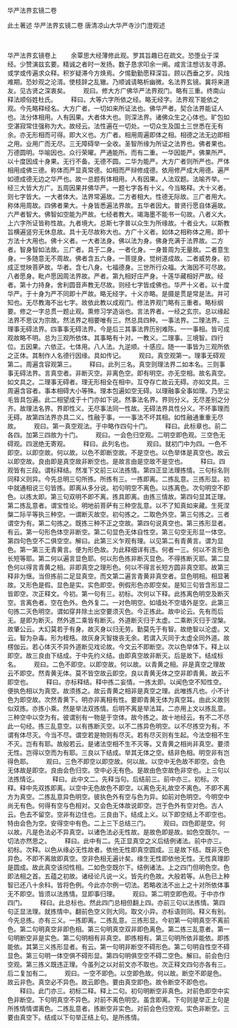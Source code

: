 <!-- { "loadSidebar": true } -->
华严法界玄镜二卷


此土著述
华严法界玄镜二卷
唐清凉山大华严寺沙门澄观述


　　

华严法界玄镜卷上
　　余覃思大经薄修此观。罗其旨趣已在疏文。恐堕业于深经。少赞演兹玄要。精诚之者时一发扬。数子恳求叩余一阐。咸言注想访友寻源。或学或传遍求众释。积岁疑滞今方焕焉。夕惕勤勤愿释深旨。顾以西垂之岁。风烛难期。恐妙观之沦湑。使枝辞之乱辙。乃顺诚请略析幽微。名法界玄镜。冀将来道友。见古贤之深衷矣。
　　观曰。修大方广佛华严法界观门。略有三重。终南山释法顺俗姓杜氏。
　　释曰。大等六字所依之经。略无经字。法界观下能依之观。今先略释经名。大方广者。一切如来所证法也。佛华严者。契合法界能证人也。法分体相用。人有因果。大者体大也。则深法界。诸佛众生之心体也。旷包如空湛寂常住强称为大。故经云。法性遍在一切处。一切众生及国土三世悉在无有余。亦无形相而可得。即大义也。方广者。相用周遍即体之相。相德之法无边即相之用。业用广而无尽。三无障碍举一全收。圣智所缘为所证之法界也。佛者果也。万德圆明。华喻因也。众行荣曜。严通能所。而有二重。一华因能严。佛果所严。以十度因成十身果。无行不备。无德不圆。二华为能严。大方广者则所严也。严体相用成佛三德。称体而严显真常德。如相而严辩修成德。依用修严成大用德。遍严如德成德无边之华严也。故一总题有体相用。人有因果。人法双题。法喻齐举。一经三大皆大方广。五周因果并佛华严。一题七字各有十义。今当略释。大十义者。则七字皆大。一大者体大。法界常遍故。二方者相大。性德无际故。三广者用大。称体用周故。四佛者果大。十身皆悉遍法界故。五华者因大。普贤行愿自体遍故。六严者智大。佛智如空能为严故。七经者教大。竭海墨不能书一句故。八者义大。上六字所证皆称性故。九者境大。总斯七字普以众生为所缘故。十者业大。以斯教旨横遍竖穷无休息故。具十无尽故称大也。方广十义者。如体之相称体之用。即十方法十大用也。佛十义者。一大者法身。佛以法为身。佛身充满于法界故。二方者。智身智如法故。三广者。具于二身。一者化身。一身普周为无量故。二者意生身。一多随意无不周故。佛者含五六身。一菩提身。觉树道成故。二者威势身。初成正觉映菩萨故。华者。含七八身。七福德身。三世所行众福。大海因不可尽故。八者愿身。毗卢愿因周法界故。严者。第九相好庄严身。十莲华藏相好严故。经者。第十力持身。舍利圆音声教无尽故。则经七字皆成佛也。华严十义者。以十度华严。于十身为严不同即十严故。略无经字。十义亦略。是摄是贯是常是法。并可知也。无尽教海不出七字。故依此教以成观门。修法界观门略有三重者。略标纲要。修之一字总贯一题止观。熏修习学造诣也。言法界者。一经之玄宗。总以缘起法界不思议为宗故。然法界之相要唯有三。然总具四种。一事法界。二理法界。三理事无碍法界。四事事无碍法界。今是后三其事法界历别难陈。一一事相。皆可成观故略不明。总为三观所依体。其事略有十对。一教义。二理事。三境智。四行位。五因果。六依正。七体用。八人法。九逆顺。十感应。随一一事皆为三观所依之正体。其制作人名德行因缘。具如传记。
　　观曰。真空观第一。理事无碍观第二。周遍含容观第三。
　　释曰。此列三名。真空则理法界二如本名。三则事事无碍法界。言真空者。非断灭空。非离色空。即有明空。亦无空相。故名真空。如文具之。二理事无碍者。理无形相全在相中。互夺存亡故云无碍。亦如文具。三周遍含容者。事本相碍大小等殊。理本包遍如空无碍。以理融事全事如理。乃至尘毛皆具包遍。此二相望成于十门亦如下说。然事法名界。界则分义。无尽差别之分齐。故理法名界。界即性义。无尽事法同一性故。无碍法界具性分义。不坏事理而无碍。故第四法界亦具二义。性融于事。一一事法不坏其相。如性融通重重无尽故。
　　观曰。第一真空观法。于中略作四句十门。
　　释曰。此标章也。前二各四。加第三四故为十门。
　　观曰。一会色归空观。二明空即色观。三空色无碍观。四泯绝无寄观。
　　释曰。此列名也。
　　观曰。就初门中为四。一色不即空。以即空故。何以故。以色不即断空故。不是空也。以色举体是真空也。故云以即空故。良由即是真空故非断空也。是故言由是空故不是空也。
　　释曰。四观皆有三段。谓标释结。然准下文前三以法拣情。第四正显法理拣情。三句标名则同释义则异。今先总明三句所拣。所拣有三。一拣即离。二拣乱意。三拣形显。初中就通相说三句皆拣。即离从多分说。初句明空不离色。以拣离色。次句明空不即色。以拣太即。第三句双明不即不离。拣具即离。由拣三情故。第四句显其正理。第二拣乱意者。谓宝性论。明地前菩萨有三种空乱意。以不了知真如来藏。生死涅槃二际平等执三种空。一谓断灭故空。初句拣之。二取色外空。第三句拣之。三者谓空为有。第二句拣之。既拣三种不正之空故。第四句说真空也。第三拣形显者。有云。第一句形色体空非断空。第二句显色无体自性空。第三句空无形显一体空。第四句色空不二俱空空。解曰。此第三义乍观有理。以见第二有青黄言。谓为显色。第一第三无青黄言。便为形色故。为此释细详有违。何者一三。何以不言形色长短等耶。第二何以遍言显色耶。何以形色拣非断灭显色。不得拣断灭耶。第二显色何以得言青黄之相。非即真空之理形色。何以不得言长短方圆非真空耶。故第三释非为惬。当但拣前二足显真空。而文第二遍言青黄非真空者。显色明相。相显著故。又形色是假。显色是实。实色即空。例假形色亦即空矣。是知三句皆含形显二皆即空。次正释文。今初。第一句有三。初标。次何以下释。此拣离色明空及断灭空。言离色者。空在色外。色外复二。一对色明空。如墙处不空墙外是空。此第三句拣二灭色明空。谓如穿井除土出空要须灭色。今正拣此。故中论云。先有而后无。是即为断灭。然外道二乘皆有断灭。外道断灭归于太虚。二乘断灭归于涅槃。故肇公云。大幻莫若于有身。故灭身以归无劳。勤莫先于有智。故绝智以沦虚。又云。智为杂毒。形为桎梏。故灰身灭智拨丧无余。若谓入灭同于太虚全同外道。故楞伽云。若心体灭不异外道断见戏论故。今文云不即断空。次以色举体下。释上以即空。故三良由下结成。于中先约义结。由即真空故非断灭。后是故下。结成标名。
　　观曰。二色不即空。以即空故。何以故。以青黄之相。非是真空之理故云不即空。然青黄无体。莫不皆空故云即空。良以青黄无体之空非即青黄。故云不即空也。
　　释曰。亦标释结。释中拣二妄情。一拣太即。以闻色空不知性空。便执色相以为真空。故须拣之。故云青黄之相非是真空之理。此唯拣凡也。小不计色为即空故。次然青黄下。明亦非离相有性。要即青黄无体为真空耳。由此义故则似双拣。亦拣小乘。然是举法双拣情。后明不离是举法耳。二亦用上文以拣乱意。三种空中以空为有。彼谓别有一物是于空体。故今拣之。故十地经云。有不二不尽此一句经。拣三乱意空。以有拣断灭空。以不二拣异色明空。以不尽拣空为有。不谓有体尽灭。今当不尽。谓空若是物则有尽灭。若有尽灭则有生起。今法空相不生不灭。岂有有耶。故般若云。是诸法空相不生不灭等。又青黄之相尚非真空。要须无性。岂得以空而为有耶。三良以下结成。举其无体之空。结非色相。明空非有岂得色耶。
　　观曰。三色不即空以即空故。何以故。以空中无色故不即空。会色无体故是即空。良由会色归空。空中必无有色。是故由色空故色非空也。上三句以法拣情讫。
　　释曰。此中文二。先释当句。后结前三。前中亦三。初标。次释。释中先双拣即离。以空中无色故色不即空。以离色无礼故空不离色。不即不离方为真空。二拣乱意异色明空。彼执色外有空与色为异。如前对色明空。今明空中尚无有色。何得有空与色相对。又会色无体故说即空。岂于色外有空对色。古人云。色去不留空。空非有边住也。三良由下。结成上义。以下即空结上不即空也。特由会色为空。安得空中有色。二上三下总结三门。
　　观曰。四色即是空。何以故。凡是色法必不异真空。以诸色法必无性故。是故色即是故。如色空既尔。一切法亦然思之。
　　释曰。此中有二。先正显真空之义后结例诸法。前中亦三。初标。次释。以色从缘必无性故者。依他无性即真空圆成。三是故下结。既非灭色异色。不即不离故即真空。空非色相无遍计矣。缘生无性即依他无性。无性真理即是圆成。故此真空该彻性相。二如色空既尔下。结例诸法。上之四门但明色空。色即法相之首。五蕴之初故。诸经论凡说一义。皆先约色故。大般若等。从色已上种智已还八十余科。皆将色例。今此亦尔例一切法。若略收法不出上之十对所依体事无不即空。皆须以法拣情。显即事归理。
　　观曰。第二明空即色观。于中亦作四门。
　　释曰。此总标也。然此四门总相但翻上四。亦前三句以法拣情。第四句正显法理。就拣情中。翻前色空义则大同。取文小异。亦标语则同。释义有别。今先总拣。亦有三义。一拣即离。二拣乱意。三拣形显。今初第一句明真空不离前色。第二句明真空非即色相。第三句明真空双非即色离色。第二拣三乱意者。第一句明断空非是实色。第二句明相有非真空。即拣相有。第三句明所依非能依。即拣能依。其第三义拣形显者。有云。第一句明非断空不碍形色。第二句明自性空不碍显色。第三句明一体空俱不碍形显。第四句明俱空空不碍二空色。解曰。前会色归空观。第三拣义既违正理。今虽列之以对前文亦不取也。次正释文四句亦各有三。后二复加有二。
　　观曰。一空不即色。以空即色故。何以故。断空不即是色。故云非色。真空必不异色。故云即色。要由真空即色。故令断空不即色也。
　　释曰。此门亦三。初标二释。释上二句。初句明断空非真色。对前色即空中实色非断空。下句明真空不异色。对前不离色明空。虽含即离。下句则是举正上句是所拣情情谓离色。二拣乱意者。拣断空非实色。对前会色归空观。实色非断空。三要由真空下。结成以下句举正结上句。是所拣情。
